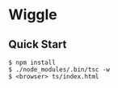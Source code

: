 # Wiggle

## Quick Start

```console
$ npm install
$ ./node_modules/.bin/tsc -w
$ <browser> ts/index.html
```
